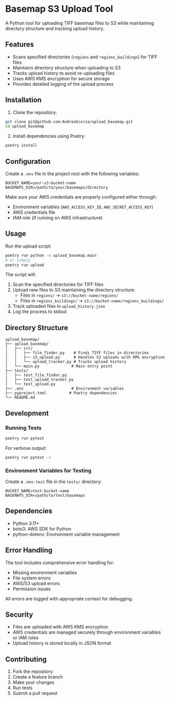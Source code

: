 # Basemap S3 Upload Tool

A Python tool for uploading TIFF basemap files to S3 while maintaining directory structure and tracking upload history.

## Features

- Scans specified directories (`regions` and `regions_buildings`) for TIFF files
- Maintains directory structure when uploading to S3
- Tracks upload history to avoid re-uploading files
- Uses AWS KMS encryption for secure storage
- Provides detailed logging of the upload process

## Installation

1. Clone the repository:
```bash
git clone git@github.com:AndreaScorza/upload_basemap.git
cd upload_basemap
```

2. Install dependencies using Poetry:
```bash
poetry install
```

## Configuration

Create a `.env` file in the project root with the following variables:

```env
BUCKET_NAME=your-s3-bucket-name
BASEMAPS_DIR=/path/to/your/basemaps/directory
```

Make sure your AWS credentials are properly configured either through:
- Environment variables (`AWS_ACCESS_KEY_ID`, `AWS_SECRET_ACCESS_KEY`)
- AWS credentials file
- IAM role (if running on AWS infrastructure)

## Usage

Run the upload script:

```bash
poetry run python -m upload_basemap.main
# or simply
poetry run upload
```

The script will:
1. Scan the specified directories for TIFF files
2. Upload new files to S3 maintaining the directory structure:
   - Files in `regions/` → `s3://bucket-name/regions/`
   - Files in `regions_buildings/` → `s3://bucket-name/regions_buildings/`
3. Track uploaded files in `upload_history.json`
4. Log the process to stdout

## Directory Structure

```
upload_basemap/
├── upload_basemap/
│   ├── src/
│   │   ├── file_finder.py    # Finds TIFF files in directories
│   │   ├── s3_upload.py      # Handles S3 uploads with KMS encryption
│   │   └── upload_tracker.py # Tracks upload history
│   └── main.py              # Main entry point
├── tests/
│   ├── test_file_finder.py
│   ├── test_upload_tracker.py
│   └── test_upload.py
├── .env                     # Environment variables
├── pyproject.toml          # Poetry dependencies
└── README.md
```

## Development

### Running Tests

```bash
poetry run pytest
```

For verbose output:
```bash
poetry run pytest -v
```

### Environment Variables for Testing

Create a `.env.test` file in the `tests/` directory:

```env
BUCKET_NAME=test-bucket-name
BASEMAPS_DIR=/path/to/test/basemaps
```

## Dependencies

- Python 3.11+
- boto3: AWS SDK for Python
- python-dotenv: Environment variable management

## Error Handling

The tool includes comprehensive error handling for:
- Missing environment variables
- File system errors
- AWS/S3 upload errors
- Permission issues

All errors are logged with appropriate context for debugging.

## Security

- Files are uploaded with AWS KMS encryption
- AWS credentials are managed securely through environment variables or IAM roles
- Upload history is stored locally in JSON format

## Contributing

1. Fork the repository
2. Create a feature branch
3. Make your changes
4. Run tests
5. Submit a pull request
